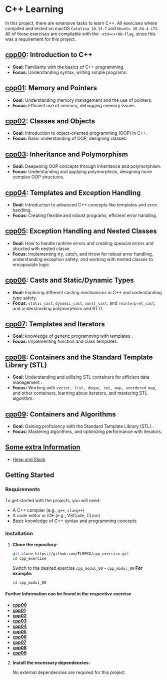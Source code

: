 # C++ Learning
<!-- Do this better! -> "like 9 Project with different exexisc " 

- execersi insgesamt 
00 - 3ex
01 - 7ex
02 - 4ex
03 - 4ex
04 - 4ex
05 - 4ex 
06 - 3ex
07 - 3ex
08 - 3ex 
09 - 

-->

In this project, there are extensive tasks to learn C++.
All exercises where compiled and tested on macOS `Catalina 10.15.7` and `Ubuntu 20.04.4 LTS`.
All of those exercises are compilable with the `-std=c++98-flag`, since this was a requirement for this project.

## **[cpp00](cpp_modul_00/README_cpp00.md): Introduction to C++**
- **Goal:** Familiarity with the basics of C++ programming.
- **Focus:** Understanding syntax, writing simple programs.

## **[cpp01](cpp_modul_01/README_cpp01.md): Memory and Pointers**
- **Goal:** Understanding memory management and the use of pointers.
- **Focus:** Efficient use of memory, debugging memory issues.

## **[cpp02](cpp_modul_02/README_cpp02.md): Classes and Objects**
- **Goal:** Introduction to object-oriented programming (OOP) in C++.
- **Focus:** Basic understanding of OOP, designing classes.

## **[cpp03](cpp_modul_03/README_cpp03.md): Inheritance and Polymorphism**
- **Goal:** Deepening OOP concepts through inheritance and polymorphism.
- **Focus:** Understanding and applying polymorphism, designing more complex OOP structures.

## **[cpp04](cpp_modul_04/README_cpp04.md): Templates and Exception Handling**
- **Goal:** Introduction to advanced C++ concepts like templates and error handling.
- **Focus:** Creating flexible and robust programs, efficient error handling.

## **[cpp05](cpp_modul_05/README_cpp05.md): Exception Handling and Nested Classes**
- **Goal:** How to handle runtime errors and creating speacial errors and structed with nested classe.
- **Focus:** Implementing try, catch, and throw for robust error handling, understanding exception safety, and working with nested classes to encapsulate logic.


## **[cpp06](cpp_modul_06/README_cpp06.md): Casts and Static/Dynamic Types**
- **Goal:** Exploring different casting mechanisms in C++ and understanding type safety.
- **Focus:** `static_cast`, `dynamic_cast`, `const_cast`, and `reinterpret_cast`, and understanding polymorphism and RTTI.

## **[cpp07](cpp_modul_07/README_cpp07.md): Templates and Iterators**
- **Goal:** knowledge of generic programming with templates .
- **Focus:** Implementing function and class templates.


## **[cpp08](cpp_modul_08/README_cpp08.md): Containers and the Standard Template Library (STL)**
- **Goal:** Understanding and utilizing STL containers for efficient data management .
- **Focus:** Working with `vector, list, deque, set, map, unordered_map`, and other containers, learning about iterators, and mastering STL algorithm.


## **[cpp09](cpp_modul_09/README_cpp09.md): Containers and Algorithms**
- **Goal:** Gaining proficiency with the Standard Template Library (STL)..
- **Focus:** Mastering algorithms, and optimizing performance with iterators.

## [Some extra Information](doc/info/cppExtra_00_Overview.md)
- [Heap and Stack](doc/info/cppExtra_01_Heap_and_Stack_allocation.md)

## Getting Started

### Requirements

To get started with the projects, you will need:

- A C++ compiler (e.g., `g++`, `clang++`)
- A code editor or IDE (e.g., VSCode, CLion)
- Basic knowledge of C++ syntax and programming concepts

### Installation

1. **Clone the repository:**

   ```bash
   git clone https://github.com/ELREKO/cpp_exercise.git
   cd cpp_exercise
   ```

   Switch to the desired exercise `cpp_modul_00` - `cpp_modul_09`
   **For example:**
   ```bash
   cd cpp_modul_00
   ```

#### Further Information can be found in the respective exercise

- **[cpp00](cpp_modul_00/README_cpp00.md)**
- **[cpp01](cpp_modul_01/README_cpp01.md)**
- **[cpp02](cpp_modul_02/README_cpp02.md)**
- **[cpp03](cpp_modul_03/README_cpp03.md)**
- **[cpp04](cpp_modul_04/README_cpp04.md)**
- **[cpp05](cpp_modul_05/README_cpp05.md)**
- **[cpp06](cpp_modul_06/README_cpp06.md)**
- **[cpp07](cpp_modul_07/README_cpp07.md)**
- **[cpp08](cpp_modul_08/README_cpp08.md)**
- **[cpp09](cpp_modul_09/README_cpp09.md)**


2. **Install the necessary dependencies:**

   No external dependencies are required for this project.

